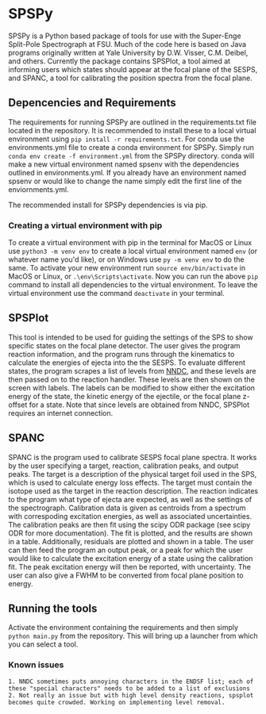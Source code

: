# SPSPy
SPSPy is a Python based package of tools for use with the Super-Enge Split-Pole Spectrograph at FSU. Much of the code here is based on Java programs originally written at Yale University by D.W. Visser, C.M. Deibel, and others. Currently the package contains SPSPlot, a tool aimed at informing users which states should appear at the focal plane of the SESPS, and SPANC, a tool for calibrating the position spectra from the focal plane.

## Depencencies and Requirements
The requirements for running SPSPy are outlined in the requirements.txt file located in the repository. It is recommended to install these to a local virtual environment using `pip install -r requirements.txt`. For conda use the environments.yml file to create a conda environment for SPSPy. Simply run `conda env create -f environment.yml` from the SPSPy directory. conda will make a new virtual environment named spsenv with the dependencies outlined in environments.yml. If you already have an environment named spsenv or would like to change the name simply edit the first line of the enviornments.yml.

The recommended install for SPSPy dependencies is via pip. 

### Creating a virtual environment with pip
To create a virtual environment with pip in the terminal for MacOS or Linux use `python3 -m venv env` to create a local virtual environment named `env` (or whatever name you'd like), or on Windows use `py -m venv env` to do the same. To activate your new environment run `source env/bin/activate` in MacOS or Linux, or `.\env\Scripts\activate`. Now you can run the above `pip` command to install all dependencies to the virtual environment. To leave the virtual environment use the command `deactivate` in your terminal.

## SPSPlot
This tool is intended to be used for guiding the settings of the SPS to show specific states on the focal plane detector. The user gives the program reaction information, and the program runs through the kinematics to calculate the energies of ejecta into the the SESPS. To evaluate different states, the program scrapes a list of levels from [NNDC](https://www.nndc.bnl.gov/), and these levels are then passed on to the reaction handler. These levels are then shown on the screen with labels. The labels can be modified to show either the excitation energy of the state, the kinetic energy of the ejectile, or the focal plane z-offset for a state. Note that since levels are obtained from NNDC, SPSPlot requires an internet connection.

## SPANC
SPANC is the program used to calibrate SESPS focal plane spectra. It works by the user specifying a target, reaction, calibration peaks, and output peaks. The target is a description of the physical target foil used in the SPS, which is used to calculate energy loss effects. The target must contain the isotope used as the target in the reaction description. The reaction indicates to the program what type of ejecta are expected, as well as the settings of the spectrograph. Calibration data is given as centroids from a spectrum with correspoding excitation energies, as well as associated uncertainties. The calibration peaks are then fit using the scipy ODR package (see scipy ODR for more documentation). The fit is plotted, and the results are shown in a table. Additionally, residuals are plotted and shown in a table. The user can then feed the program an output peak, or a peak for which the user would like to calculate the excitation energy of a state using the calibration fit. The peak excitation energy will then be reported, with uncertainty. The user can also give a FWHM to be converted from focal plane position to energy. 

## Running the tools
Activate the environment containing the requirements and then simply `python main.py` from the repository. This will bring up a launcher from which you can select a tool.

### Known issues
	1. NNDC sometimes puts annoying characters in the ENDSF list; each of these "special characters" needs to be added to a list of exclusions
	2. Not really an issue but with high level density reactions, spsplot becomes quite crowded. Working on implementing level removal.
